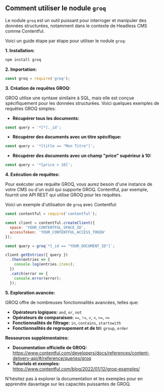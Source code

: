 ##  Comment utiliser le nodule `groq`

Le nodule `groq` est un outil puissant pour interroger et manipuler des données structurées, notamment dans le contexte de Headless CMS comme Contentful. 

Voici un guide étape par étape pour utiliser le nodule `groq`:

**1. Installation:**

```bash
npm install groq
```

**2. Importation:**

```javascript
const groq = require('groq');
```

**3. Création de requêtes GROQ:**

GROQ utilise une syntaxe similaire à SQL, mais elle est conçue spécifiquement pour les données structurées. Voici quelques exemples de requêtes GROQ simples:

* **Récupérer tous les documents:**

```javascript
const query = '*[*]._id';
```

* **Récupérer des documents avec un titre spécifique:**

```javascript
const query = '*[title == "Mon Titre"]';
```

* **Récupérer des documents avec un champ "price" supérieur à 10:**

```javascript
const query = '*[price > 10]';
```

**4. Exécution de requêtes:**

Pour exécuter une requête GROQ, vous aurez besoin d'une instance de votre CMS ou d'un outil qui supporte GROQ. Contentful, par exemple, fournit une API REST qui utilise GROQ pour les requêtes. 

Voici un exemple d'utilisation de `groq` avec Contentful:

```javascript
const contentful = require('contentful');

const client = contentful.createClient({
  space: 'YOUR_CONTENTFUL_SPACE_ID',
  accessToken: 'YOUR_CONTENTFUL_ACCESS_TOKEN'
});

const query = groq`*[_id == "YOUR_DOCUMENT_ID"]`;

client.getEntries({ query })
  .then(entries => {
    console.log(entries.items);
  })
  .catch(error => {
    console.error(error);
  });
```

**5. Exploration avancée:**

GROQ offre de nombreuses fonctionnalités avancées, telles que:

* **Opérateurs logiques:** `and`, `or`, `not`
* **Opérateurs de comparaison:** `==`, `!=`, `>`, `<`, `>=`, `<=`
* **Fonctionnalités de filtrage:** `in`, `contains`, `startswith`
* **Fonctionnalités de regroupement et de tri:** `group`, `order`

**Ressources supplémentaires:**

* **Documentation officielle de GROQ:** https://www.contentful.com/developers/docs/references/content-delivery-api/#/reference/queries/groq
* **Tutoriels et exemples:** https://www.contentful.com/blog/2022/01/12/groq-examples/

N'hésitez pas à explorer la documentation et les exemples pour en apprendre davantage sur les capacités puissantes de GROQ.



